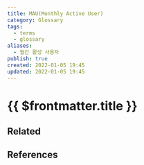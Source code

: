 ```yaml
---
title: MAU(Monthly Active User)
category: Glossary
tags:
  - terms
  - glossary
aliases:
  - 월간 활성 사용자
publish: true
created: 2022-01-05 19:45
updated: 2022-01-05 19:45
---
```


# {{ $frontmatter.title }}

## Related

## References
